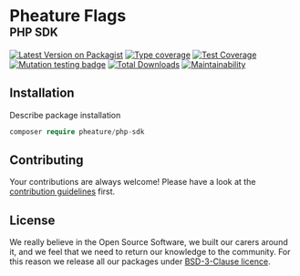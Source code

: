 # Pheature Flags <br><sub><sup>PHP SDK</sup></sub>

[![Latest Version on Packagist][ico-version]][link-packagist]
[![Type coverage][ico-psalm]][link-psalm]
[![Test Coverage][ico-coverage]][link-coverage]
[![Mutation testing badge][ico-mutant]][link-mutant]
[![Total Downloads][ico-downloads]][link-downloads]
[![Maintainability][ico-maintain]][link-maintain]

## Installation

Describe package installation

```php
composer require pheature/php-sdk
```

## Contributing

Your contributions are always welcome! Please have a look at the [contribution guidelines](./CONTRIBUTING.md) first.

## License

We really believe in the Open Source Software, we built our carers around it, and we feel that we need to return our
knowledge to the community. For this reason we release all our packages under [BSD-3-Clause licence](./LICENSE.md). 

[ico-version]: https://img.shields.io/packagist/v/pheature/php-sdk.svg?style=flat-square
[link-packagist]: https://packagist.org/packages/pheature/php-sdk
[ico-downloads]: https://img.shields.io/packagist/dt/pheature/php-sdk.svg?style=flat-square
[link-downloads]: https://packagist.org/packages/pheature/php-sdk
[ico-psalm]: https://shepherd.dev/github/pheature-flags/php-sdk/coverage.svg
[link-psalm]: https://shepherd.dev/github/pheature-flags/php-sdk
[ico-coverage]: https://codecov.io/gh/pheature-flags/php-sdk/branch/1.0.x/graph/badge.svg?token=DTQIQUZ106
[link-coverage]: https://codecov.io/gh/pheature-flags/php-sdk
[ico-mutant]: https://img.shields.io/endpoint?style=flat&url=https%3A%2F%2Fbadge-api.stryker-mutator.io%2Fgithub.com%2Fpheature-flags%2Fphp-sdk%2F1.0.x
[link-mutant]: https://dashboard.stryker-mutator.io/reports/github.com/pheature-flags/php-sdk/1.0.x
[ico-maintain]: https://api.codeclimate.com/v1/badges/a7be286a3b569dc32e61/maintainability
[link-maintain]: https://codeclimate.com/github/pheature-flags/php-sdk/maintainability
